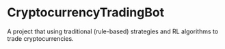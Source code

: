 # CryptocurrencyTradingBot
A project that using traditional (rule-based) strategies and RL algorithms to trade cryptocurrencies.
